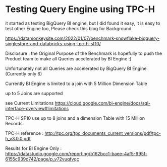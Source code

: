# Testing Query Engine using TPC-H

it started as testing BigQuery BI engine, but I did found it easy, it is easy to test other Engine too, Please check this blog for Background

https://datamonkeysite.com/2022/01/07/benchmark-snowflake-bigquery-singlestore-and-databricks-using-tpc-h-sf10/

Disclosure : the Original Purpose of the Benchmark is hopefully to push the Product team to make all Queries accelerated by BI Engine :)



Unfortunately not all Queries are accelerated by BigQuery BI Engine (Currently only 6)

Currently BI Engine is limited to a join with 5 Million Dimension Table

up to 5 Joins are supported

see Current Limitations
https://cloud.google.com/bi-engine/docs/sql-interface-overview#limitations

TPC-H SF10 use up to 8 joins and a dimension Table with 15 Million Records.

TPC-H reference : http://tpc.org/tpc_documents_current_versions/pdf/tpc-h_v3.0.0.pdf

Results for BI Engine Only : https://datastudio.google.com/reporting/b162bcc1-baee-4af5-995f-6155c939d742/page/p_v72vuqfvqc


